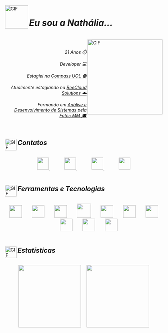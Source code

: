 <!-- Começo -->
<div>
  <img align="left" height="74em" alt="GIF" src="https://c.tenor.com/4P02Cdfd26MAAAAi/baby-yoda-so-cute.gif"/>
</div>
<div>
  <b><i><h1 align="left">Eu sou a Nathália...</h1></b></i>
</div><br>
<div>
  <img align="right" height="240em" alt="GIF" src="https://c.tenor.com/w3APLkMuTX0AAAAC/computer-work.gif"/>
</div><br>
<div align="right"><i>
  <p>21 Anos ⏱️</p>
  <p>Developer 💻</p>
  <p>Estagiei na <a href="https://compass.uol/">Compass UOL 🟠</a></p>
  <p>Atualmente estagiando na <a href="https://www.beecloud.com.br/">BeeCloud Solutions ☁️</a></p>
  <p>Formando em <a href="https://www.fatecmm.edu.br/index.php/cursos/ads">Análise e Desenvolvimento de Sistemas</a> pela <a href="https://www.fatecmm.edu.br/">Fatec MM 🎓</a>
  </p></i>
</div><br>
<!-- Meio 1 -->
<div>
  <img align="left" height="37em" alt="GIF" src="https://c.tenor.com/JuQ0-blOMQ8AAAAi/pink-phone.gif"/>
  <b><i><h2 align="left">Contatos</h2></b></i>
</div><br>
<div align="center">
<a href="https://www.linkedin.com/in/nathaliapsimoes/">
  <img height="37em" src="https://cdn2.iconfinder.com/data/icons/social-media-2285/512/1_Linkedin_unofficial_colored_svg-512.png"/>
</a>&emsp;&emsp;&emsp;
<a href="mailto:naathsimoes7@gmail.com">
  <img height="37em" src="https://cdn4.iconfinder.com/data/icons/social-media-logos-6/512/112-gmail_email_mail-512.png"/>
</a>&emsp;&emsp;&emsp;
<a href="https://www.instagram.com/simoesnaath/">
 <img height="37em" src="https://cdn2.iconfinder.com/data/icons/social-media-2285/512/1_Instagram_colored_svg_1-512.png"/>
</a>&emsp;&emsp;&emsp;
<a href="https://www.facebook.com/naathsimoes7/">
  <img height="37em" src="https://cdn1.iconfinder.com/data/icons/social-media-2285/512/Colored_Facebook3_svg-512.png"/>
</a>
</div><br>
<!-- Meio 2 -->
<div>
  <img align="left" height="37em"  alt="GIF" src="https://c.tenor.com/KvRIHOyJN-sAAAAi/gears-spinning.gif"/>
  <b><i><h2 align="left">Ferramentas e Tecnologias</h2></b></i>
</div><br>
<div align="center">
  <img height="40em"  src="https://cdn.jsdelivr.net/gh/devicons/devicon/icons/vscode/vscode-original.svg"/>&emsp;&emsp;
  <img height="40em" src="https://cdn.jsdelivr.net/gh/devicons/devicon/icons/git/git-original.svg" />&emsp;&emsp;
  <img height="40em" src="https://cdn.jsdelivr.net/gh/devicons/devicon/icons/github/github-original.svg" />&emsp;&emsp;
  <img height="45em"  src="https://cdn.jsdelivr.net/gh/devicons/devicon/icons/salesforce/salesforce-original.svg"/>&emsp;&emsp;
  <img height="40em" src="https://cdn.jsdelivr.net/gh/devicons/devicon/icons/html5/html5-original.svg"/>&emsp;&emsp;
  <img height="40em" src="https://cdn.jsdelivr.net/gh/devicons/devicon/icons/css3/css3-original.svg"/>&emsp;&emsp;
  <img height="40em"  src="https://cdn.jsdelivr.net/gh/devicons/devicon/icons/javascript/javascript-original.svg"/>&emsp;&emsp;
  <img height="40em" src="https://cdn.jsdelivr.net/gh/devicons/devicon/icons/bootstrap/bootstrap-original.svg"/>&emsp;&emsp;
  <img height="40em" src="https://cdn.jsdelivr.net/gh/devicons/devicon/icons/java/java-original.svg"/>&emsp;&emsp;
  <img height="40em"  src="https://cdn.jsdelivr.net/gh/devicons/devicon/icons/c/c-original.svg"/>
</div><br>
<!-- Meio 3 -->
<div>
  <img align="left" height="37em"  alt="GIF" src="https://c.tenor.com/LSHKMiRdLggAAAAi/statistics-trending-up.gif"/>
  <b><i><h2 align="left">Estatísticas</h2></b></i>
</div><br>
<div align="center">
  <img height="200em" src="https://github-readme-stats.vercel.app/api?username=NathaliaSimoes&show_icons=true&theme=omni"/>&emsp;
  <img height="200em" src="https://github-readme-stats.vercel.app/api/top-langs/?username=NathaliaSimoes&theme=omni"/>
</div><br>
<!-- Fim -->
